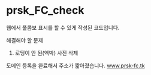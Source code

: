 # prsk_FC_check

웹에서 풀콤보 표시를 할 수 있게 작성된 코드입니다.

해결해야 할 문제
1. 로딩이 안 된(엑박) 사진 삭제


도메인 등록을 완료해서 주소가 짧아졌습니다.
www.prsk-fc.tk
